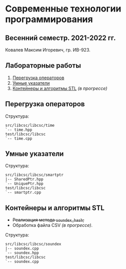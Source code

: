 # Современные технологии программирования

## Весенний семестр. 2021-2022 гг.

Ковалев Максим Игоревич, гр. ИВ-923.

## Лабораторные работы

1. [Перегрузка операторов](#перегрузка-операторов)
2. [Умные указатели](#умные-указатели)
3. [Контейнеры и алгоритмы STL](#контейнеры-и-алгоритмы-stl) *(в прогрессе)*

## Перегрузка операторов

Структура:
```
src/libcsc/libcsc/time
`-- time.hpp
test/libcsc/libcsc
`-- time.cpp
```

## Умные указатели

Структура:
```
src/libcsc/libcsc/smartptr
|-- SharedPtr.hpp
`-- UniquePtr.hpp
test/libcsc/libcsc
`-- smartptr.cpp
```

## Контейнеры и алгоритмы STL

* ~~Реализация метода `soundex_hash`;~~
* Обработка файла CSV *(в прогрессе)*.

Структура:
```
src/libcsc/libcsc/soundex
|-- soundex.cpp
`-- soundex.hpp
test/libcsc/libcsc
`-- soundex.cpp
```